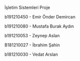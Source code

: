 İşletim Sistemleri Proje


b191210450 - Emir Önder Demircan


b191210080 - Mustafa Burak Aydın


b191210053 - Zeynep Aslan


B181210027 - İbrahim Şahin


b181210030 - Vedat Arslan
